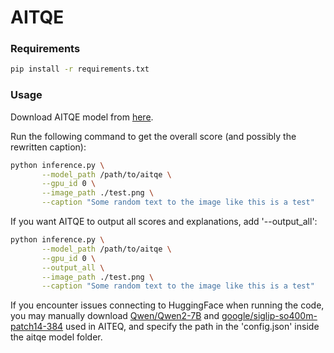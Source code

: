 # AITQE

### Requirements

```bash
pip install -r requirements.txt
```

### Usage

Download AITQE model from [here](https://huggingface.co/No9242/aitqe).

Run the following command to get the overall score (and possibly the rewritten caption):

```bash
python inference.py \
       --model_path /path/to/aitqe \
       --gpu_id 0 \
       --image_path ./test.png \
       --caption "Some random text to the image like this is a test"
```

If you want AITQE to output all scores and explanations, add '--output_all':

```bash
python inference.py \
       --model_path /path/to/aitqe \
       --gpu_id 0 \
       --output_all \
       --image_path ./test.png \
       --caption "Some random text to the image like this is a test"
```

If you encounter issues connecting to HuggingFace when running the code, you may manually download [Qwen/Qwen2-7B](https://huggingface.co/Qwen/Qwen2-7B) and [google/siglip-so400m-patch14-384](https://huggingface.co/google/siglip-so400m-patch14-384) used in AITEQ, and specify the path in the 'config.json' inside the aitqe model folder.

